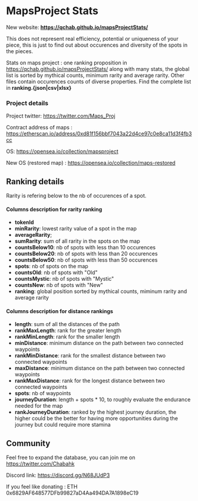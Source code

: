 # MapsProject Stats
New website:  **https://qchab.github.io/mapsProjectStats/**

This does not represent real efficiency, potential or uniqueness of your piece, this is just to find out about occurences and diversity of the spots in the pieces.

Stats on maps project : one ranking proposition in https://qchab.github.io/mapsProjectStats/ along with many stats, the global list is sorted by mythical counts, minimum rarity and average rarity. Other files contain occurences counts of diverse properties. Find the complete list in **ranking.{json|csv|xlsx}**

### Project details ###
Project twitter: https://twitter.com/Maps_Proj

Contract address of maps : https://etherscan.io/address/0xd81f156bbf7043a22d4ce97c0e8ca11d3f4fb3cc

OS: https://opensea.io/collection/mapsproject

New OS (restored map) : https://opensea.io/collection/maps-restored


## Ranking details ##
Rarity is refering below to the nb of occurences of a spot.

#### Columns description for rarity ranking ####
- **tokenId**
- **minRarity**: lowest rarity value of a spot in the map
- **averageRarity**;
- **sumRarity**: sum of all rarity in the spots on the map 
- **countsBelow10**: nb of spots with less than 10 occurences
- **countsBelow20**: nb of spots with less than 20 occurences
- **countsBelow50**: nb of spots with less than 50 occurences
- **spots**: nb of spots on the map
- **countsOld**: nb of spots with "Old" 
- **countsMystic**: nb of spots with "Mystic" 
- **countsNew**: nb of spots with "New"
- **ranking**: global position sorted by mythical counts, miminum rarity and average rarity


#### Columns description for distance rankings ####
- **length**: sum of all the distances of the path
- **rankMaxLength**: rank for the greater length
- **rankMinLength**: rank for the smaller length
- **minDistance**: minimum distance on the path between two connected waypoints
- **rankMinDistance**: rank for the smallest distance between two connected waypoints
- **maxDistance**: minimum distance on the path between two connected waypoints
- **rankMaxDistance**: rank for the longest distance between two connected waypoints
- **spots**: nb of waypoints
- **journeyDuration**: length + spots * 10, to roughly evaluate the endurance needed for the map
- **rankJourneyDuration**: ranked by the highest journey duration, the higher could be the better for having more opportunities during the journey but could require more stamina

## Community ##

Feel free to expand the database, you can join me on https://twitter.com/Chabahk

Discord link: https://discord.gg/N68JUdP3

If you feel like donating : ETH 0x6829AF648577DFb99827aD4Aa494DA7A1898eC19
